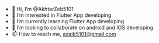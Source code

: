 - 👋 Hi, I’m @AkhtarZeb5101
- 👀 I’m interested in Flutter App developing
- 🌱 I’m currently learning Flutter App developing
- 💞️ I’m looking to collaborate on android and IOS developing
- 📫 How to reach me, azaib5101@gmail.com

<!---
AkhtarZeb5101/AkhtarZeb5101 is a ✨ special ✨ repository because its `README.md` (this file) appears on your GitHub profile.
You can click the Preview link to take a look at your changes.
--->
